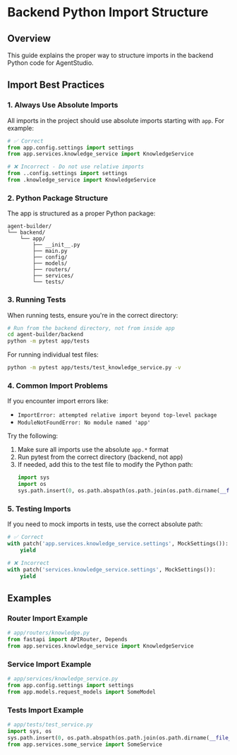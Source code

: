 # Backend Python Import Structure

## Overview

This guide explains the proper way to structure imports in the backend Python code for AgentStudio.

## Import Best Practices

### 1. Always Use Absolute Imports

All imports in the project should use absolute imports starting with `app`. For example:

```python
# ✅ Correct
from app.config.settings import settings
from app.services.knowledge_service import KnowledgeService

# ❌ Incorrect - Do not use relative imports
from ..config.settings import settings
from .knowledge_service import KnowledgeService
```

### 2. Python Package Structure

The app is structured as a proper Python package:

```
agent-builder/
└── backend/
    └── app/
        ├── __init__.py
        ├── main.py
        ├── config/
        ├── models/
        ├── routers/
        ├── services/
        └── tests/
```

### 3. Running Tests

When running tests, ensure you're in the correct directory:

```bash
# Run from the backend directory, not from inside app
cd agent-builder/backend
python -m pytest app/tests
```

For running individual test files:

```bash
python -m pytest app/tests/test_knowledge_service.py -v
```

### 4. Common Import Problems

If you encounter import errors like:
- `ImportError: attempted relative import beyond top-level package`
- `ModuleNotFoundError: No module named 'app'`

Try the following:
1. Make sure all imports use the absolute `app.*` format
2. Run pytest from the correct directory (backend, not app)
3. If needed, add this to the test file to modify the Python path:
   ```python
   import sys
   import os
   sys.path.insert(0, os.path.abspath(os.path.join(os.path.dirname(__file__), '../..')))
   ```

### 5. Testing Imports

If you need to mock imports in tests, use the correct absolute path:

```python
# ✅ Correct
with patch('app.services.knowledge_service.settings', MockSettings()):
    yield

# ❌ Incorrect
with patch('services.knowledge_service.settings', MockSettings()):
    yield
```

## Examples

### Router Import Example
```python
# app/routers/knowledge.py
from fastapi import APIRouter, Depends
from app.services.knowledge_service import KnowledgeService
```

### Service Import Example
```python
# app/services/knowledge_service.py
from app.config.settings import settings
from app.models.request_models import SomeModel
```

### Tests Import Example
```python
# app/tests/test_service.py
import sys, os
sys.path.insert(0, os.path.abspath(os.path.join(os.path.dirname(__file__), '../..')))
from app.services.some_service import SomeService
```
